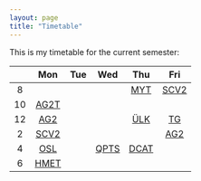 ```yaml
---
layout: page
title: "Timetable"
---
```

This is my timetable for the current semester:

|             |   Mon        |      Tue     |      Wed     |      Thu     |      Fri    |
|  :-------:  |  :--------:  |  :--------:  |  :--------:  |  :--------:  |  :-------:  |
|  8          |              |              |              | [MYT][6]     | [SCV2][2]   |
|  10         | [AG2T][1]    |              |              |              |             |
|  12         | [AG2][1]     |              |              | [ÜLK][6]     | [TG][8]     |
|  2          | [SCV2][2]    |              |              |              | [AG2][1]    |
|  4          | [OSL][3]     |              | [QPTS][5]    | [DCAT][7]    |             |
|  6          | [HMET][4]    |              |              |              |             |

[1]: https://www.math.uni-bonn.de/people/ydutta/v4a2
[2]: https://basis.uni-bonn.de/qisserver/rds?state=verpublish&status=init&vmfile=no&publishid=229221&moduleCall=webInfo&publishConfFile=webInfo&publishSubDir=veranstaltung
[3]: http://www.math.uni-bonn.de/ag/logik/oberseminar-SoSe23.shtml
[4]: https://basis.uni-bonn.de/qisserver/rds?state=verpublish&status=init&vmfile=no&publishid=229076&moduleCall=webInfo&publishConfFile=webInfo&publishSubDir=veranstaltung
[5]: https://sites.google.com/view/giacomomezzedimi/teaching?authuser=0
[6]: https://dkirstein.github.io/courses/23-geotop.html
[7]: http://www.math.uni-bonn.de/people/thorsten/teaching/derived-ss-23/index.htmpl
[8]: https://www.math.uni-bonn.de/people/phierony/s4a6-SoSe23.pdf
